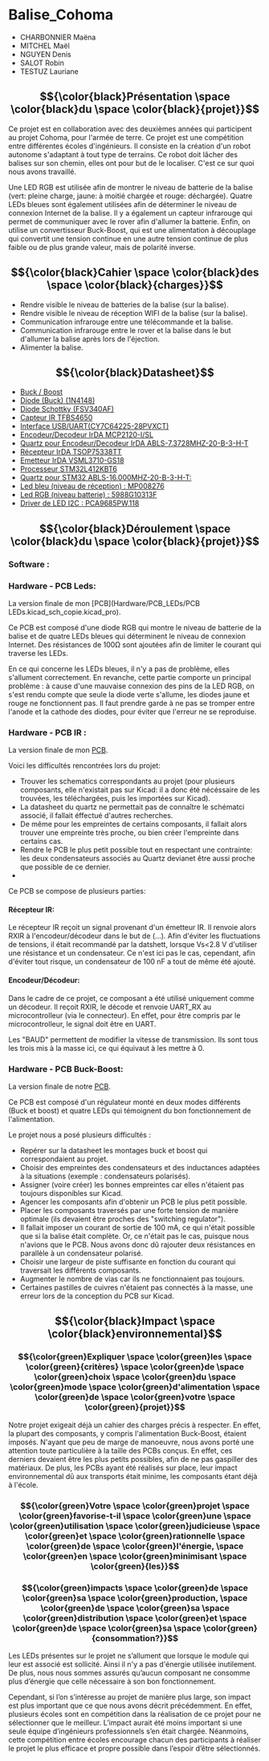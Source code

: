 # Balise_Cohoma 

* CHARBONNIER Maëna
* MITCHEL Maël
* NGUYEN Denis
* SALOT Robin
* TESTUZ Lauriane

## $${\color{black}Présentation \space \color{black}du \space \color{black}{projet}}$$


   Ce projet est en collaboration avec des deuxièmes années qui participent au projet Cohoma, pour l'armée de terre. Ce projet
  est une compétition entre différentes écoles d'ingénieurs. Il consiste en la création d'un robot autonome s'adaptant à tout type de terrains. Ce robot doit lâcher des balises sur son chemin, elles ont pour but de le localiser. C'est ce sur quoi nous avons travaillé. 
   
   Une LED RGB est utilisée afin de montrer le niveau de batterie de la balise (vert: pleine charge, jaune: à moitié chargée et rouge: déchargée). Quatre LEDs bleues sont également utilisées afin de déterminer le niveau de connexion Internet de la balise. Il y a également un capteur infrarouge qui permet de communiquer avec le rover afin d'allumer la batterie. Enfin, on utilise un convertisseur Buck-Boost, qui est une alimentation à découplage qui convertit une tension continue en une autre tension continue de plus faible ou de plus grande valeur, mais de polarité inverse.
   
   
   
## $${\color{black}Cahier \space \color{black}des \space \color{black}{charges}}$$

* Rendre visible le niveau de batteries de la balise (sur la balise).
* Rendre visible le niveau de réception WIFI de la balise (sur la balise).
* Communication infrarouge entre une télécommande et la balise.
* Communication infrarouge entre le rover et la balise dans le but d'allumer la balise après lors de l'éjection.
* Alimenter la balise.

## $${\color{black}Datasheet}$$

* [Buck / Boost ](https://www.farnell.com/datasheets/1999134.pdf)
* [Diode (Buck) (1N4148)](https://4donline.ihs.com/images/VipMasterIC/IC/DIOD/DIOD-S-A0001754954/DIOD-S-A0001754954-1.pdf?hkey=6D3A4C79FDBF58556ACFDE234799DDF0)
* [Diode Schottky (FSV340AF)](https://www.mouser.fr/datasheet/2/308/FSV340AF_D-1810142.pdf)
* [Capteur IR TFBS4650](https://www.vishay.com/docs/84672/tfbs4650.pdf)
* [Interface USB/UART(CY7C64225-28PVXCT)](https://www.mouser.fr/datasheet/2/196/CYPR_S_A0003298042_1-3003715.pdf)
* [Encodeur/Decodeur IrDA MCP2120-I/SL ](https://docs.rs-online.com/4edb/0900766b814ada76.pdf)
* [Quartz pour Encodeur/Decodeur IrDA ABLS-7.3728MHZ-20-B-3-H-T ](https://www.mouser.fr/datasheet/2/3/abls-1664338.pdf)
* [Récepteur IrDA TSOP75338TT](https://www.mouser.fr/datasheet/2/427/tsop753-1767096.pdf)
* [Emetteur IrDA VSML3710-GS18](https://www.mouser.fr/datasheet/2/427/vsml3710-1766511.pdf)
* [Processeur STM32L412KBT6](https://www.mouser.fr/datasheet/2/389/stm32l412c8-1851177.pdf)
* [Quartz pour STM32 ABLS-16.000MHZ-20-B-3-H-T:](https://www.mouser.fr/datasheet/2/3/abls-1664338.pdf)
* [Led bleu (niveau de réception) : MP008276]( https://www.farnell.com/datasheets/3497873.pdf)
* [Led RGB (niveau batterie) : 5988G10313F ](https://www.mouser.fr/datasheet/2/109/C18481B-2944388.pdf)
* [Driver de LED I2C : PCA9685PW,118 ]( https://www.mouser.fr/datasheet/2/302/PCA9685-1127478.pdf)

## $${\color{black}Déroulement \space \color{black}du \space \color{black}{projet}}$$

### Software :

### Hardware - PCB Leds:

La version finale de mon [PCB](Hardware/PCB_LEDs/PCB LEDs.kicad_sch_copie.kicad_pro).


Ce PCB est composé d'une diode RGB qui montre le niveau de batterie de la balise et de quatre LEDs bleues qui déterminent le niveau de connexion Internet. Des résistances de 100Ω sont ajoutées afin de limiter le courant qui traverse les LEDs. 

En ce qui concerne les LEDs bleues, il n'y a pas de problème, elles s'allument correctement. En revanche, cette partie comporte un principal problème : à cause d'une mauvaise connexion des pins de la LED RGB, on s'est rendu compte que seule la diode verte s'allume, les diodes jaune et rouge ne fonctionnent pas. Il faut prendre garde à ne pas se tromper entre l'anode et la cathode des diodes, pour éviter que l'erreur ne se reproduise. 

### Hardware - PCB IR :

La version finale de mon [PCB](Hardware/PCB_IR/cohoma.kicad_pro).

Voici les difficultés rencontrées lors du projet:
* Trouver les schematics correspondants au projet (pour plusieurs composants, elle n'existait pas sur Kicad: il a donc été nécéssaire de les trouvées, les téléchargées, puis les importées sur Kicad).
* La datasheet du quartz ne permettait pas de connaître le schématci associé, il fallait éffectué d'autres recherches.
* De même pour les empreintes de certains composants, il fallait alors trouver une empreinte très proche, ou bien créer l'empreinte dans certains cas.
* Rendre le PCB le plus petit possible tout en respectant une contrainte: les deux condensateurs associés au Quartz devianet être aussi proche que possible de ce dernier.
* 

Ce PCB se compose de plusieurs parties:

#### Récepteur IR:
Le récepteur IR reçoit un signal provenant d'un émetteur IR. Il renvoie alors RXIR à l'encodeur/décodeur dans le but de (...).
Afin d'éviter les fluctuations de tensions, il était recommandé par la datshett, lorsque Vs<2.8 V d'utiliser une résistance et un condensateur. Ce n'est ici pas le cas, cependant, afin d'éviter tout risque, un condensateur de 100 nF a tout de même été ajouté.

#### Encodeur/Décodeur:
Dans le cadre de ce projet, ce composant a été utilisé uniquement comme un décodeur. Il reçoit RXIR, le décode et renvoie UART_RX au microcontrolleur (via le connecteur).
En effet, pour être compris par le microcontrolleur, le signal doit être en UART.




Les "BAUD" permettent de modifier la vitesse de transmission. Ils sont tous les trois mis à la masse ici, ce qui équivaut à les mettre à 0.
### Hardware - PCB Buck-Boost:

La version finale de notre [PCB](Hardware/PCB_BuckBoost/pcb_v3/pcb_v3.kicad_pro).

Ce PCB est composé d'un régulateur monté en deux modes différents (Buck et boost) et quatre LEDs qui témoignent du bon fonctionnement de l'alimentation. 

Le projet nous a posé plusieurs difficultés : 
* Repérer sur la datasheet les montages buck et boost qui correspondaient au projet.
* Choisir des empreintes des condensateurs et des inductances adaptées à la situations (exemple : condensateurs polarisés).
* Assigner (voire créer) les bonnes empreintes car elles n'étaient pas toujours disponibles sur Kicad.  
* Agencer les composants afin d'obtenir un PCB le plus petit possible.
* Placer les composants traversés par une forte tension de manière optimale (ils devaient être proches des "switching regulator").
* Il fallait imposer un courant de sortie de 100 mA, ce qui n'était possible que si la balise était complète. Or, ce n'était pas le cas, puisque nous n'avions que le PCB. Nous avons donc dû rajouter deux résistances en parallèle à un condensateur polarisé.
* Choisir une largeur de piste suffisante en fonction du courant qui traversait les différents composants. 
* Augmenter le nombre de vias car ils ne fonctionnaient pas toujours.
* Certaines pastilles de cuivres n'étaient pas connectés à la masse, une erreur lors de la conception du PCB sur Kicad.

## $${\color{black}Impact \space \color{black}environnemental}$$

### $${\color{green}Expliquer \space \color{green}les \space \color{green}{critères} \space \color{green}de \space \color{green}choix \space \color{green}du \space \color{green}mode \space \color{green}d'alimentation \space \color{green}de \space \color{green}votre \space \color{green}{projet}}$$

Notre projet exigeait déjà un cahier des charges précis à respecter. En effet, la plupart des composants, y compris l'alimentation Buck-Boost, étaient imposés. N'ayant que peu de marge de manoeuvre, nous avons porté une attention toute particulière à la taille des PCBs conçus. En effet, ces derniers devaient être les plus petits possibles, afin de ne pas gaspiller des matériaux. De plus, les PCBs ayant été réalisés sur place, leur impact environnemental dû aux transports était minime, les composants étant déjà à l'école.

### $${\color{green}Votre \space \color{green}projet \space \color{green}favorise-t-il \space \color{green}une \space \color{green}utilisation \space \color{green}judicieuse \space \color{green}et \space \color{green}rationnelle \space \color{green}de \space \color{green}l'énergie, \space \color{green}en \space \color{green}minimisant \space \color{green}{les}}$$

### $${\color{green}impacts \space \color{green}de \space \color{green}sa \space \color{green}production, \space \color{green}de \space \color{green}sa \space \color{green}distribution \space \color{green}et \space \color{green}de \space \color{green}sa \space \color{green}{consommation?}}$$

Les LEDs présentes sur le projet ne s’allument que lorsque le module qui leur est associé est sollicité. Ainsi il n'y a pas d'énergie utilisée inutilement. De plus, nous nous sommes assurés qu’aucun composant ne consomme plus d’énergie que celle nécessaire à son bon fonctionnement.


Cependant, si l’on s’intéresse au projet de manière plus large, son impact est plus important que ce que nous avons décrit précédemment. En effet, plusieurs écoles sont en compétition dans la réalisation de ce projet pour ne sélectionner que le meilleur. L’impact aurait été moins important si une seule équipe d’ingénieurs professionnels s’en était chargée. Néanmoins, cette compétition entre écoles encourage chacun des participants à réaliser le projet le plus efficace et propre possible dans l’espoir d’être sélectionnés.

